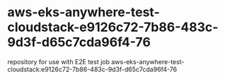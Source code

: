# aws-eks-anywhere-test-cloudstack-e9126c72-7b86-483c-9d3f-d65c7cda96f4-76
repository for use with E2E test job aws-eks-anywhere-test-cloudstack:e9126c72-7b86-483c-9d3f-d65c7cda96f4-76
